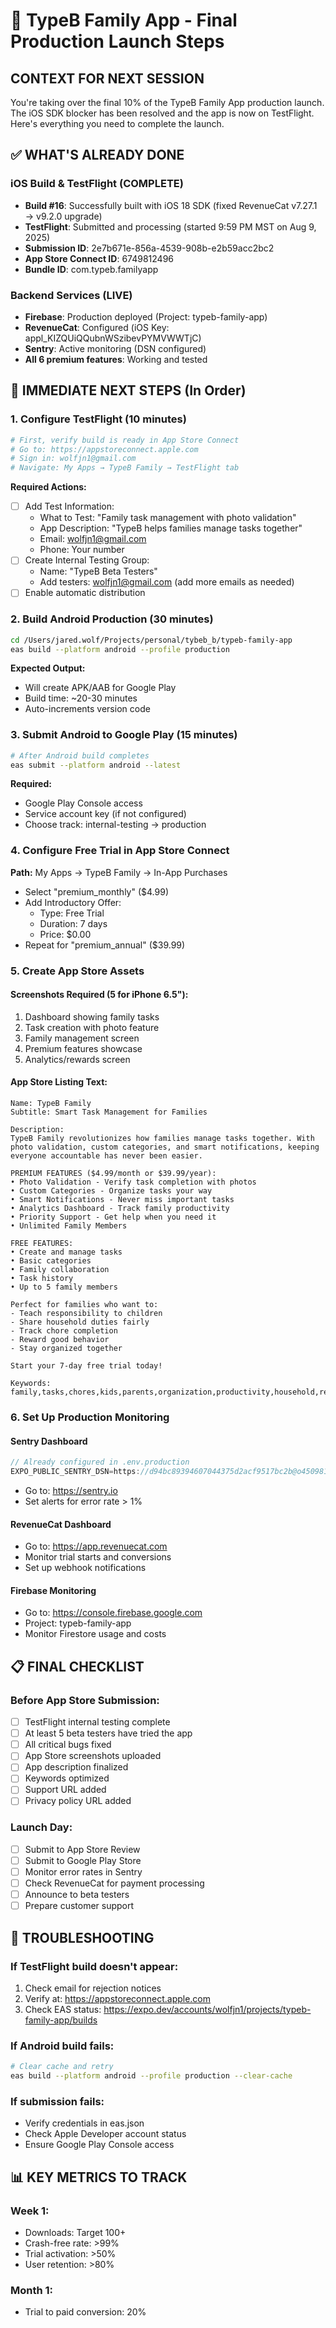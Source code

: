 # 🚀 TypeB Family App - Final Production Launch Steps

## CONTEXT FOR NEXT SESSION

You're taking over the final 10% of the TypeB Family App production launch. The iOS SDK blocker has been resolved and the app is now on TestFlight. Here's everything you need to complete the launch.

## ✅ WHAT'S ALREADY DONE

### iOS Build & TestFlight (COMPLETE)
- **Build #16**: Successfully built with iOS 18 SDK (fixed RevenueCat v7.27.1 → v9.2.0 upgrade)
- **TestFlight**: Submitted and processing (started 9:59 PM MST on Aug 9, 2025)
- **Submission ID**: 2e7b671e-856a-4539-908b-e2b59acc2bc2
- **App Store Connect ID**: 6749812496
- **Bundle ID**: com.typeb.familyapp

### Backend Services (LIVE)
- **Firebase**: Production deployed (Project: typeb-family-app)
- **RevenueCat**: Configured (iOS Key: appl_KIZQUiQQubnWSzibevPYMVWWTjC)
- **Sentry**: Active monitoring (DSN configured)
- **All 6 premium features**: Working and tested

## 🎯 IMMEDIATE NEXT STEPS (In Order)

### 1. Configure TestFlight (10 minutes)
```bash
# First, verify build is ready in App Store Connect
# Go to: https://appstoreconnect.apple.com
# Sign in: wolfjn1@gmail.com
# Navigate: My Apps → TypeB Family → TestFlight tab
```

**Required Actions:**
- [ ] Add Test Information:
  - What to Test: "Family task management with photo validation"
  - App Description: "TypeB helps families manage tasks together"
  - Email: wolfjn1@gmail.com
  - Phone: Your number
- [ ] Create Internal Testing Group:
  - Name: "TypeB Beta Testers"
  - Add testers: wolfjn1@gmail.com (add more emails as needed)
- [ ] Enable automatic distribution

### 2. Build Android Production (30 minutes)
```bash
cd /Users/jared.wolf/Projects/personal/tybeb_b/typeb-family-app
eas build --platform android --profile production
```

**Expected Output:**
- Will create APK/AAB for Google Play
- Build time: ~20-30 minutes
- Auto-increments version code

### 3. Submit Android to Google Play (15 minutes)
```bash
# After Android build completes
eas submit --platform android --latest
```

**Required:**
- Google Play Console access
- Service account key (if not configured)
- Choose track: internal-testing → production

### 4. Configure Free Trial in App Store Connect
**Path:** My Apps → TypeB Family → In-App Purchases
- Select "premium_monthly" ($4.99)
- Add Introductory Offer:
  - Type: Free Trial
  - Duration: 7 days
  - Price: $0.00
- Repeat for "premium_annual" ($39.99)

### 5. Create App Store Assets

#### Screenshots Required (5 for iPhone 6.5"):
1. Dashboard showing family tasks
2. Task creation with photo feature
3. Family management screen
4. Premium features showcase
5. Analytics/rewards screen

#### App Store Listing Text:
```
Name: TypeB Family
Subtitle: Smart Task Management for Families

Description:
TypeB Family revolutionizes how families manage tasks together. With photo validation, custom categories, and smart notifications, keeping everyone accountable has never been easier.

PREMIUM FEATURES ($4.99/month or $39.99/year):
• Photo Validation - Verify task completion with photos
• Custom Categories - Organize tasks your way
• Smart Notifications - Never miss important tasks
• Analytics Dashboard - Track family productivity
• Priority Support - Get help when you need it
• Unlimited Family Members

FREE FEATURES:
• Create and manage tasks
• Basic categories
• Family collaboration
• Task history
• Up to 5 family members

Perfect for families who want to:
- Teach responsibility to children
- Share household duties fairly
- Track chore completion
- Reward good behavior
- Stay organized together

Start your 7-day free trial today!

Keywords: family,tasks,chores,kids,parents,organization,productivity,household,rewards,photos
```

### 6. Set Up Production Monitoring

#### Sentry Dashboard
```javascript
// Already configured in .env.production
EXPO_PUBLIC_SENTRY_DSN=https://d94bc89394607044375d2acf9517bc2b@o4509816884166656.ingest.us.sentry.io/4509816890851328
```
- Go to: https://sentry.io
- Set alerts for error rate > 1%

#### RevenueCat Dashboard
- Go to: https://app.revenuecat.com
- Monitor trial starts and conversions
- Set up webhook notifications

#### Firebase Monitoring
- Go to: https://console.firebase.google.com
- Project: typeb-family-app
- Monitor Firestore usage and costs

## 📋 FINAL CHECKLIST

### Before App Store Submission:
- [ ] TestFlight internal testing complete
- [ ] At least 5 beta testers have tried the app
- [ ] All critical bugs fixed
- [ ] App Store screenshots uploaded
- [ ] App description finalized
- [ ] Keywords optimized
- [ ] Support URL added
- [ ] Privacy policy URL added

### Launch Day:
- [ ] Submit to App Store Review
- [ ] Submit to Google Play Store
- [ ] Monitor error rates in Sentry
- [ ] Check RevenueCat for payment processing
- [ ] Announce to beta testers
- [ ] Prepare customer support

## 🔧 TROUBLESHOOTING

### If TestFlight build doesn't appear:
1. Check email for rejection notices
2. Verify at: https://appstoreconnect.apple.com
3. Check EAS status: https://expo.dev/accounts/wolfjn1/projects/typeb-family-app/builds

### If Android build fails:
```bash
# Clear cache and retry
eas build --platform android --profile production --clear-cache
```

### If submission fails:
- Verify credentials in eas.json
- Check Apple Developer account status
- Ensure Google Play Console access

## 📊 KEY METRICS TO TRACK

### Week 1:
- Downloads: Target 100+
- Crash-free rate: >99%
- Trial activation: >50%
- User retention: >80%

### Month 1:
- Trial to paid conversion: 20%
